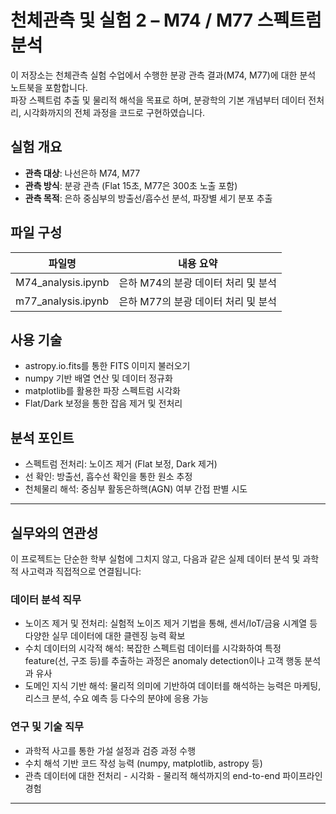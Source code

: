 # 천체관측 및 실험 2 – M74 / M77 스펙트럼 분석

이 저장소는 천체관측 실험 수업에서 수행한 분광 관측 결과(M74, M77)에 대한 분석 노트북을 포함합니다.  
파장 스펙트럼 추출 및 물리적 해석을 목표로 하며, 분광학의 기본 개념부터 데이터 전처리, 시각화까지의 전체 과정을 코드로 구현하였습니다.

## 실험 개요

- **관측 대상**: 나선은하 M74, M77
- **관측 방식**: 분광 관측 (Flat 15초, M77은 300초 노출 포함)
- **관측 목적**: 은하 중심부의 방출선/흡수선 분석, 파장별 세기 분포 추출

## 파일 구성

| 파일명 | 내용 요약 |
|--------|-----------|
| M74_analysis.ipynb | 은하 M74의 분광 데이터 처리 및 분석 |
| m77_analysis.ipynb | 은하 M77의 분광 데이터 처리 및 분석 |

## 사용 기술

- astropy.io.fits를 통한 FITS 이미지 불러오기
- numpy 기반 배열 연산 및 데이터 정규화
- matplotlib를 활용한 파장 스펙트럼 시각화
- Flat/Dark 보정을 통한 잡음 제거 및 전처리

## 분석 포인트

- 스펙트럼 전처리: 노이즈 제거 (Flat 보정, Dark 제거)
- 선 확인: 방출선, 흡수선 확인을 통한 원소 추정
- 천체물리 해석: 중심부 활동은하핵(AGN) 여부 간접 판별 시도

---

## 실무와의 연관성

이 프로젝트는 단순한 학부 실험에 그치지 않고, 다음과 같은 실제 데이터 분석 및 과학적 사고력과 직접적으로 연결됩니다:

### 데이터 분석 직무
- 노이즈 제거 및 전처리: 실험적 노이즈 제거 기법을 통해, 센서/IoT/금융 시계열 등 다양한 실무 데이터에 대한 클렌징 능력 확보
- 수치 데이터의 시각적 해석: 복잡한 스펙트럼 데이터를 시각화하여 특정 feature(선, 구조 등)를 추출하는 과정은 anomaly detection이나 고객 행동 분석과 유사
- 도메인 지식 기반 해석: 물리적 의미에 기반하여 데이터를 해석하는 능력은 마케팅, 리스크 분석, 수요 예측 등 다수의 분야에 응용 가능

### 연구 및 기술 직무
- 과학적 사고를 통한 가설 설정과 검증 과정 수행
- 수치 해석 기반 코드 작성 능력 (numpy, matplotlib, astropy 등)  
- 관측 데이터에 대한 전처리 - 시각화 - 물리적 해석까지의 end-to-end 파이프라인 경험

---

